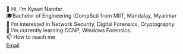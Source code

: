 👋 Hi, I’m Kyawt Nandar.  
🎓Bachelor of Engineering (CompSci) from MIIT, Mandalay, Myanmar  
👀 I’m interested in Network Security, Digital Forensics, Cryptography  
🌱 I’m currently learning CCNP, Windows Forensics.  
📫 How to reach me  
 [Email](mailto:kyawtnandar2000@gmail.com)
